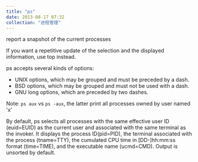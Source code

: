 ```yaml
---
title: "ps"
date: 2013-08-17 07:32
collection: "进程管理"
---
```



report a snapshot of the current processes

If you want a repetitive update of the selection and the displayed information, use top instead.

ps accepts several kinds of options:

* UNIX options, which may be grouped and must be preceded by a dash.
* BSD options, which may be grouped and must not be used with a dash.
* GNU long options, which are preceded by two dashes.

Note:
`ps aux` vs `ps -aux`, the latter print all processes owned by user named 'x'

By default, ps selects all processes with the same effective user ID (euid=EUID) as the current user and associated with the same terminal as the invoker. It displays the process ID(pid=PID), the terminal associated with the process (tname=TTY), the cumulated CPU time in [DD-]hh:mm:ss format (time=TIME), and the executable name (ucmd=CMD). Output is unsorted by default.
